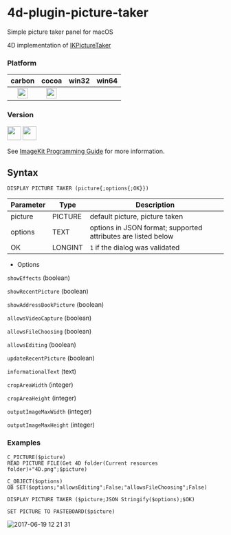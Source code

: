 # 4d-plugin-picture-taker

Simple picture taker panel for macOS

4D implementation of [IKPictureTaker](https://developer.apple.com/documentation/quartz/ikpicturetaker?language=objc)

### Platform

| carbon | cocoa | win32 | win64 |
|:------:|:-----:|:---------:|:---------:|
|<img src="https://cloud.githubusercontent.com/assets/1725068/22371562/1b091f0a-e4db-11e6-8458-8653954a7cce.png" width="24" height="24" />|<img src="https://cloud.githubusercontent.com/assets/1725068/22371562/1b091f0a-e4db-11e6-8458-8653954a7cce.png" width="24" height="24" />|||

### Version

<img src="https://cloud.githubusercontent.com/assets/1725068/18940649/21945000-8645-11e6-86ed-4a0f800e5a73.png" width="32" height="32" /> <img src="https://cloud.githubusercontent.com/assets/1725068/18940648/2192ddba-8645-11e6-864d-6d5692d55717.png" width="32" height="32" />

See [ImageKit Programming Guide](https://developer.apple.com/library/content/documentation/GraphicsImaging/Conceptual/ImageKitProgrammingGuide/IKImagePicker/IKImagePicker.html) for more information.

## Syntax

```
DISPLAY PICTURE TAKER (picture{;options{;OK}})
```

Parameter|Type|Description
------------|------------|----
picture|PICTURE|default picture, picture taken
options|TEXT|options in JSON format; supported attributes are listed below
OK|LONGINT|``1`` if the dialog was validated


* Options

``showEffects`` (boolean)

``showRecentPicture`` (boolean)

``showAddressBookPicture`` (boolean)

``allowsVideoCapture`` (boolean)

``allowsFileChoosing`` (boolean)

``allowsEditing`` (boolean)

``updateRecentPicture`` (boolean)

``informationalText`` (text)

``cropAreaWidth`` (integer)

``cropAreaHeight`` (integer)

``outputImageMaxWidth`` (integer)

``outputImageMaxHeight`` (integer)


### Examples

```
C_PICTURE($picture)
READ PICTURE FILE(Get 4D folder(Current resources folder)+"4D.png";$picture)

C_OBJECT($options)
OB SET($options;"allowsEditing";False;"allowsFileChoosing";False)

DISPLAY PICTURE TAKER ($picture;JSON Stringify($options);$OK)

SET PICTURE TO PASTEBOARD($picture)
```

![2017-06-19 12 21 31](https://user-images.githubusercontent.com/1725068/27268424-52ad2364-54ea-11e7-89f4-b0d8ef3a7658.png)

